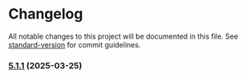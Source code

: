 # Changelog

All notable changes to this project will be documented in this file. See [standard-version](https://github.com/conventional-changelog/standard-version) for commit guidelines.

### [5.1.1](https://github.com/Bhavishya-jasuja/VersionUpdate/compare/v5.1.0...v5.1.1) (2025-03-25)

